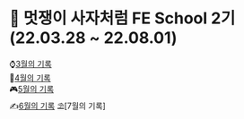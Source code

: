 # 🦁 멋쟁이 사자처럼 FE School 2기 (22.03.28 ~ 22.08.01)
⌚[3월의 기록](https://github.com/iRRPL-AR/FE-School-2/tree/main/March)   
🐳[4월의 기록](https://github.com/iRRPL-AR/FE-School-2/tree/main/April)   
🎮[5월의 기록](https://github.com/iRRPL-AR/FE_School_2_daily/tree/main/May)   
✍️[6월의 기록](https://github.com/areumz/FE_School_2_daily/tree/main/June)
⛱️[7월의 기록]
